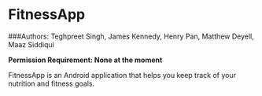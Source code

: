 # FitnessApp
###Authors: Teghpreet Singh, James Kennedy, Henry Pan, Matthew Deyell, Maaz Siddiqui

**Permission Requirement: None at the moment**

FitnessApp is an Android application that helps you keep track of your nutrition and fitness goals.
